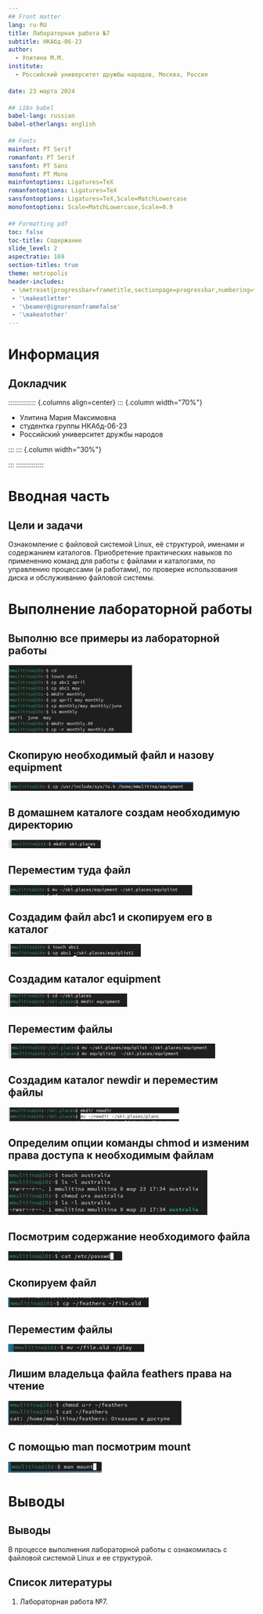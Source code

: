 ```yaml
---
## Front matter
lang: ru-RU
title: Лабораторная работа №7
subtitle: НКАбд-06-23
author:
  - Улитина М.М.
institute:
  - Российский университет дружбы народов, Москва, Россия

date: 23 марта 2024

## i18n babel
babel-lang: russian
babel-otherlangs: english

## Fonts
mainfont: PT Serif
romanfont: PT Serif
sansfont: PT Sans
monofont: PT Mono
mainfontoptions: Ligatures=TeX
romanfontoptions: Ligatures=TeX
sansfontoptions: Ligatures=TeX,Scale=MatchLowercase
monofontoptions: Scale=MatchLowercase,Scale=0.9

## Formatting pdf
toc: false
toc-title: Содержание
slide_level: 2
aspectratio: 169
section-titles: true
theme: metropolis
header-includes:
 - \metroset{progressbar=frametitle,sectionpage=progressbar,numbering=fraction}
 - '\makeatletter'
 - '\beamer@ignorenonframefalse'
 - '\makeatother'
---
```


# Информация

## Докладчик

:::::::::::::: {.columns align=center}
::: {.column width="70%"}

  * Улитина Мария Максимовна
  * студентка группы НКАбд-06-23
  * Российский университет дружбы народов

:::
::: {.column width="30%"}



:::
::::::::::::::

# Вводная часть

## Цели и задачи

Ознакомление с файловой системой Linux, её структурой, именами и содержанием каталогов. Приобретение практических навыков по применению команд для работы с файлами и каталогами, по управлению процессами (и работами), по проверке использования диска и обслуживанию файловой системы.

# Выполнение лабораторной работы


## Выполню все примеры из лабораторной работы

![примеры](image/1.PNG)

## Скопирую необходимый файл и назову equipment

![equipment](image/2.PNG)

## В домашнем каталоге создам необходимую директорию

![директория](image/3.PNG)

## Переместим туда файл

![файл](image/4.PNG)

## Создадим файл abc1 и скопируем его в каталог

![abc1](image/5.PNG)

## Создадим каталог equipment 

![каталог equipment](image/6.PNG)

## Переместим файлы

![файлы](image/7.PNG)

## Создадим каталог newdir и переместим файлы

![файлы](image/8.PNG)
 
## Определим опции команды chmod и изменим права доступа к необходимым файлам

![chmod](image/9.PNG)

## Посмотрим содержание необходимого файла

![cat](image/13.PNG)

## Скопируем файл

![cp](image/14.PNG)

## Переместим файлы

![mv](image/15.PNG)

## Лишим владельца файла feathers права на чтение

![feathers](image/17.PNG)

## С помощью man посмотрим mount

![mount](image/21.PNG)




# Выводы



## Выводы

В процессе выполнения лабораторной работы с ознакомилась с файловой системой Linux и ее структурой.

## Список литературы

1. Лабораторная работа №7.





